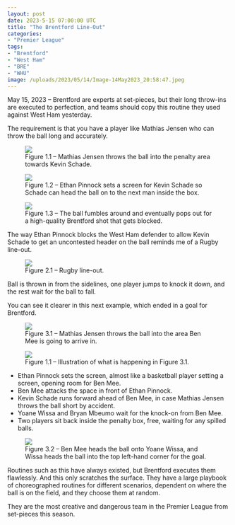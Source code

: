 ```yaml
---
layout: post
date: 2023-5-15 07:00:00 UTC
title: "The Brentford Line-Out"
categories: 
- "Premier League"
tags: 
- "Brentford"
- "West Ham"
- "BRE"
- "WHU"
image: /uploads/2023/05/14/Image-14May2023_20:58:47.jpeg
---
```


May 15, 2023 – Brentford are experts at set-pieces, but their long throw-ins are executed to perfection, and teams should copy this routine they used against West Ham yesterday.

The requirement is that you have a player like Mathias Jensen who can throw the ball long and accurately.

<figure>
    <img src="https://tacticsjournal.com/uploads/2023/05/14/Image-14May2023_20:58:05.jpeg">
    <figcaption>Figure 1.1 – Mathias Jensen throws the ball into the penalty area towards Kevin Schade.</figcaption>
</figure>

<figure>
    <img src="https://tacticsjournal.com/uploads/2023/05/14/Image-14May2023_20:58:19.jpeg">
    <figcaption>Figure 1.2 – Ethan Pinnock sets a screen for Kevin Schade so Schade can head the ball on to the next man inside the box.</figcaption>
</figure>

<figure>
    <img src="https://tacticsjournal.com/uploads/2023/05/14/Image-14May2023_20:58:32.jpeg">
    <figcaption>Figure 1.3 – The ball fumbles around and eventually pops out for a high-quality Brentford shot that gets blocked.</figcaption>
</figure>

The way Ethan Pinnock blocks the West Ham defender to allow Kevin Schade to get an uncontested header on the ball reminds me of a Rugby line-out.

<figure>
    <img src="https://tacticsjournal.com/uploads/2023/05/14/Image-14May2023_21:37:35.jpeg">
    <figcaption>Figure 2.1 – Rugby line-out.</figcaption>
</figure>

Ball is thrown in from the sidelines, one player jumps to knock it down, and the rest wait for the ball to fall. 

You can see it clearer in this next example, which ended in a goal for Brentford.

<figure>
    <img src="https://tacticsjournal.com/uploads/2023/05/14/Image-14May2023_20:58:47.jpeg">
    <figcaption>Figure 3.1 – Mathias Jensen throws the ball into the area Ben Mee is going to arrive in.</figcaption>
</figure>

<figure>
    <img src="https://tacticsjournal.com/uploads/2023/05/14/Image-14May2023_20:58:58.jpeg">
    <figcaption>Figure 1.1 – Illustration of what is happening in Figure 3.1.</figcaption>
</figure>

- Ethan Pinnock sets the screen, almost like a basketball player setting a screen, opening room for Ben Mee.
- Ben Mee attacks the space in front of Ethan Pinnock.
- Kevin Schade runs forward ahead of Ben Mee, in case Mathias Jensen throws the ball short by accident.
- Yoane Wissa and Bryan Mbeumo wait for the knock-on from Ben Mee.
- Two players sit back inside the penalty box, free, waiting for any spilled balls.

<figure>
    <img src="https://tacticsjournal.com/uploads/2023/05/14/Image-14May2023_20:59:09.jpeg">
    <figcaption>Figure 3.2 – Ben Mee heads the ball onto Yoane Wissa, and Wissa heads the ball into the top left-hand corner for the goal.</figcaption>
</figure>


Routines such as this have always existed, but Brentford executes them flawlessly. And this only scratches the surface. They have a large playbook of choreographed routines for different scenarios, dependent on where the ball is on the field, and they choose them at random.

They are the most creative and dangerous team in the Premier League from set-pieces this season.
